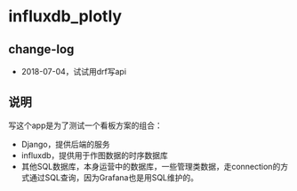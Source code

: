 # influxdb_plotly

## change-log

- 2018-07-04，试试用drf写api

## 说明

写这个app是为了测试一个看板方案的组合：

- Django，提供后端的服务
- influxdb，提供用于作图数据的时序数据库
- 其他SQL数据库，本身运营中的数据库，一些管理类数据，走connection的方式通过SQL查询，因为Grafana也是用SQL维护的。
